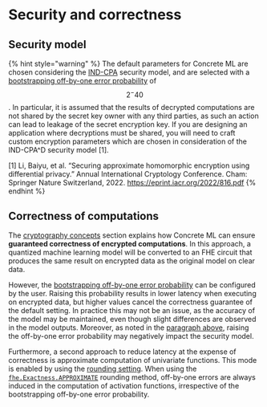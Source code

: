 # Security and correctness

## Security model

{% hint style="warning" %}
The default parameters for Concrete ML are chosen considering the [IND-CPA](https://en.wikipedia.org/wiki/Ciphertext_indistinguishability) security model, and are selected with a [bootstrapping off-by-one error probability](../explanations/advanced_features.md#tolerance-to-off-by-one-error-for-an-individual-tlu) of $$2^-40$$. In particular, it is assumed that the results of decrypted computations are not shared by the secret key owner with any third parties, as such an action can lead to leakage of the secret encryption key. If you are designing an application where decryptions must be shared, you will need to craft custom encryption parameters which are chosen in consideration of the IND-CPA^D security model \[1\].

\[1\] Li, Baiyu, et al. “Securing approximate homomorphic encryption using differential privacy.” Annual International Cryptology Conference. Cham: Springer Nature Switzerland, 2022. https://eprint.iacr.org/2022/816.pdf
{% endhint %}

## Correctness of computations

The [cryptography concepts](../getting-started/concepts.md#cryptography-concepts) section explains how Concrete ML can ensure **guaranteed correctness of encrypted computations**. In this approach, a quantized machine learning model will be converted to an FHE circuit that produces the same result on encrypted data as the original model on clear data. 

However, the [bootstrapping off-by-one error probability](../explanations/advanced_features.md#tolerance-to-off-by-one-error-for-an-individual-tlu) can be configured by the user. Raising this probability results in lower latency when executing on encrypted data, but higher values cancel the correctness guarantee of the default setting. In practice this may not be an issue, as the accuracy of the model may be maintained, even though slight differences are observed in the model outputs. Moreover, as noted in the [paragraph above](#security-model), raising the off-by-one error probability may negatively impact the security model.

Furthermore, a second approach to reduce latency at the expense of correctness is approximate computation of univariate functions. This mode is enabled by using the [rounding setting](../explanations/advanced_features.md#rounded-activations-and-quantizers). When using the [`fhe.Exactness.APPROXIMATE`](../references/api/concrete.ml.torch.compile.md#kbdfunctionkbd-compiletorchmodel) rounding method, off-by-one errors are always induced in the computation of activation functions, irrespective of the bootstrapping off-by-one error probability. 
